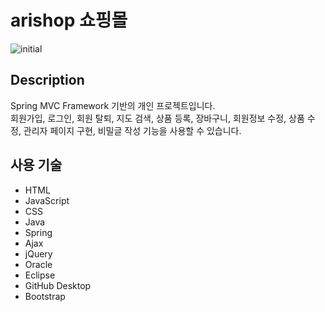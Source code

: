 # arishop 쇼핑몰 

![initial](https://user-images.githubusercontent.com/96767314/160013936-5ed51556-4c9a-4e3a-841a-cc8fd42991b3.png)


## Description
Spring MVC Framework 기반의 개인 프로젝트입니다.
<br>회원가입, 로그인, 회원 탈퇴, 지도 검색, 상품 등록, 장바구니, 회원정보 수정, 상품 수정, 관리자 페이지 구현, 비밀글 작성 기능을 사용할 수 있습니다.

## 사용 기술
* HTML
* JavaScript
* CSS
* Java
* Spring
* Ajax
* jQuery
* Oracle
* Eclipse
* GitHub Desktop
* Bootstrap 

